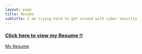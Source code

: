 ```yaml
---
layout: page
title: Resume
subtitle: I am trying hard to get around with cyber security
---
```


### [Click here to view my Resume !!](https://bohan-zhang.com/resume/Resume_Bohan_Zhang.pdf)

<div><a href="https://bohan-zhang.com/resume/bohanzhang_resume.pdf" target="_blank">
  My Resume</a></div>